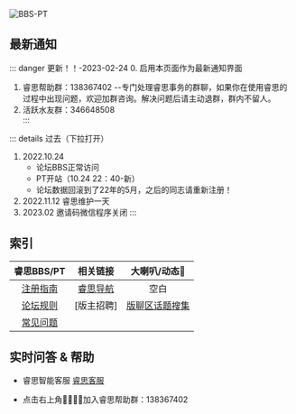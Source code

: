 ![BBS-PT](https://res.xdrs.site/help.xdrs.site/images/BBS-PT.png)
## 最新通知
::: danger 更新！！-2023-02-24
0. 启用本页面作为最新通知界面   
1. 睿思帮助群：138367402  --专门处理睿思事务的群聊，如果你在使用睿思的过程中出现问题，欢迎加群咨询。解决问题后请主动退群，群内不留人。
2. 活跃水友群：346648508  
:::

::: details 过去（下拉打开）
1. 2022.10.24 
    - 论坛BBS正常访问
    - PT开站（10.24 22：40-新）
    - 论坛数据回滚到了22年的5月，之后的同志请重新注册！
2. 2022.11.12 睿思维护一天
3. 2023.02  邀请码微信程序关闭
:::

## 索引

|   睿思BBS/PT      |    相关链接  | 大喇叭/动态🔔  |
| :-------------: |:-------------:| :-----:|
| [注册指南](./register.html "注册指南")    | [睿思导航](https://nav.xdrs.site/ "睿思导航") | 空白     |
|  [论坛规则](./rules.html "论坛规则")   | [版主招聘] |   [版聊区话题搜集](./banLiao.md)  |
|[常见问题](./QandA.html "常见问题集锦")|||







## 实时问答 & 帮助

* 睿思智能客服 [睿思客服](https://yzf.qq.com/xv/web/static/chat/index.html?sign=37ef9b97d02002c7244096ed4ee8b934a7094a639df787f6c31e6badbb9c22acfd4911bc546db6db7caba8cfd8b8946c0461abca)

* 点击右上角👨‍👨‍👦‍👦加入睿思帮助群：138367402